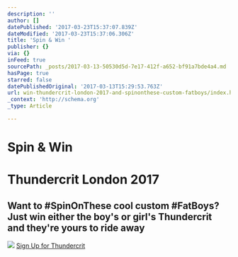 ```yaml
---
description: ''
author: []
datePublished: '2017-03-23T15:37:07.839Z'
dateModified: '2017-03-23T15:37:06.306Z'
title: 'Spin & Win '
publisher: {}
via: {}
inFeed: true
sourcePath: _posts/2017-03-13-50530d5d-7e17-412f-a652-bf91a7bde4a4.md
hasPage: true
starred: false
datePublishedOriginal: '2017-03-13T15:29:53.763Z'
url: win-thundercrit-london-2017-and-spinonthese-custom-fatboys/index.html
_context: 'http://schema.org'
_type: Article

---
```

# Spin & Win 

# Thundercrit London 2017

## Want to \#SpinOnThese cool custom \#FatBoys? Just win either the boy's or girl's Thundercrit and they're yours to ride away
![](https://the-grid-user-content.s3-us-west-2.amazonaws.com/d587b32d-1fb5-4c77-9a4f-fd1849b0d9e7.jpg)
[Sign Up for Thundercrit][0]

[0]: http://thundercr.it/